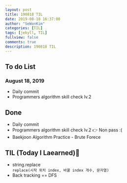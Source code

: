 ```yaml
---
layout: post
title: 190818 TIL
date: 2019-08-18 16:37:00
author: "SeWonKim"
categories: [TIL]
tags: [jekyll, TIL]
fullview: false
comments: true
description: 190818 TIL
---
```


## To do List

### August 18, 2019

- Daily commit
- Programmers algorithm skill check lv.2

## Done

- Daily commit
- Programmers algorithm skill check lv.2 👉 Non pass :(
- Baekjoon Algorithm Practice - Brute Forece

## TIL (Today I Laearned)🤔

- string.replace  
  `replace(시작 위치 index, 바꿀 index 개수, 문자열)`
- Back tracking == DFS
